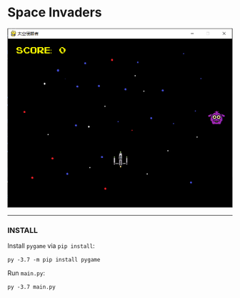 # Space Invaders
 ![](https://github.com/chjoe123/Space-Invaders/blob/master/screenshot/screenshot.png?raw=true)
***
### INSTALL
Install `pygame` via `pip install`:
```
py -3.7 -m pip install pygame
```

Run `main.py`:
```
py -3.7 main.py
```
